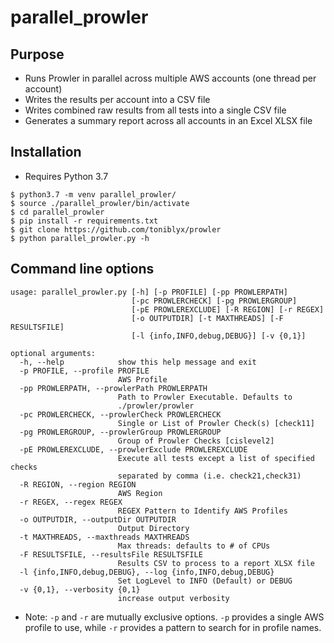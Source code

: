 # parallel_prowler

## Purpose
* Runs Prowler in parallel across multiple AWS accounts (one thread per account)
* Writes the results per account into a CSV file
* Writes combined raw results from all tests into a single CSV file
* Generates a summary report across all accounts in an Excel XLSX file

## Installation
* Requires Python 3.7
```$ git clone https://github.com/jonathanbglass/parallel_prowler
$ python3.7 -m venv parallel_prowler/
$ source ./parallel_prowler/bin/activate
$ cd parallel_prowler
$ pip install -r requirements.txt
$ git clone https://github.com/toniblyx/prowler
$ python parallel_prowler.py -h
```


## Command line options
```
usage: parallel_prowler.py [-h] [-p PROFILE] [-pp PROWLERPATH]
                           [-pc PROWLERCHECK] [-pg PROWLERGROUP]
                           [-pE PROWLEREXCLUDE] [-R REGION] [-r REGEX]
                           [-o OUTPUTDIR] [-t MAXTHREADS] [-F RESULTSFILE]
                           [-l {info,INFO,debug,DEBUG}] [-v {0,1}]

optional arguments:
  -h, --help            show this help message and exit
  -p PROFILE, --profile PROFILE
                        AWS Profile
  -pp PROWLERPATH, --prowlerPath PROWLERPATH
                        Path to Prowler Executable. Defaults to
                        ./prowler/prowler
  -pc PROWLERCHECK, --prowlerCheck PROWLERCHECK
                        Single or List of Prowler Check(s) [check11]
  -pg PROWLERGROUP, --prowlerGroup PROWLERGROUP
                        Group of Prowler Checks [cislevel2]
  -pE PROWLEREXCLUDE, --prowlerExclude PROWLEREXCLUDE
                        Execute all tests except a list of specified checks
                        separated by comma (i.e. check21,check31)
  -R REGION, --region REGION
                        AWS Region
  -r REGEX, --regex REGEX
                        REGEX Pattern to Identify AWS Profiles
  -o OUTPUTDIR, --outputDir OUTPUTDIR
                        Output Directory
  -t MAXTHREADS, --maxthreads MAXTHREADS
                        Max threads: defaults to # of CPUs
  -F RESULTSFILE, --resultsFile RESULTSFILE
                        Results CSV to process to a report XLSX file
  -l {info,INFO,debug,DEBUG}, --log {info,INFO,debug,DEBUG}
                        Set LogLevel to INFO (Default) or DEBUG
  -v {0,1}, --verbosity {0,1}
                        increase output verbosity

```
* Note: `-p` and `-r` are mutually exclusive options. `-p` provides a single AWS profile to use, while `-r` provides a pattern to search for in profile names.
